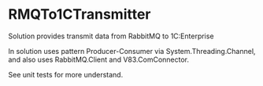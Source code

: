 # RMQTo1CTransmitter
Solution provides transmit data from RabbitMQ to 1C:Enterprise

In solution uses pattern Producer-Consumer via System.Threading.Channel, and also uses RabbitMQ.Client and V83.ComConnector.

See unit tests for more understand.
